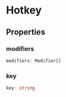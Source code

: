 # Hotkey



## Properties

### modifiers

```ts
modifiers: Modifier[]
```



### key

```ts
key: string
```



